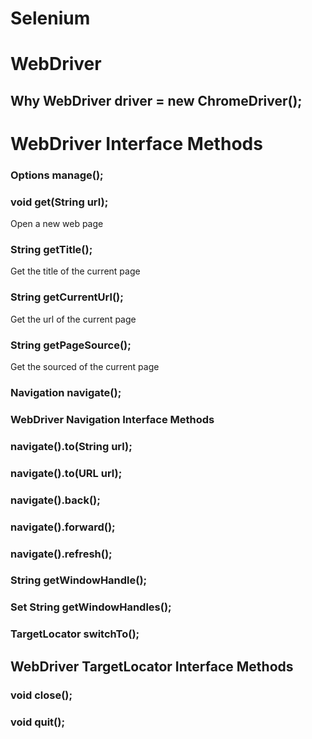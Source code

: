 # Selenium

# WebDriver

## Why WebDriver driver = new ChromeDriver();



# WebDriver Interface Methods

### Options manage();

### void get(String url);

Open a new web page

### String getTitle();

Get the title of the current page

### String getCurrentUrl();

Get the url of the current page

### String getPageSource();

Get the sourced of the current page

### Navigation navigate();

### WebDriver Navigation Interface Methods 

### navigate().to(String url);

### navigate().to(URL url);

### navigate().back();

### navigate().forward();

### navigate().refresh();

### String getWindowHandle();

### Set String getWindowHandles();

### TargetLocator switchTo();

## WebDriver TargetLocator Interface Methods



### void close();

### void quit();





















